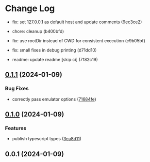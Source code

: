 # Change Log

* fix: set 127.0.0.1 as default host and update comments (9ec3ce2)
* chore: cleanup (b400bfd)

* fix: use rootDir instead of CWD for consistent execution (c9b05bf)

* fix: small fixes in debug printing (d71dd10)
* readme: update readme [skip ci] (7182c19)

## [0.1.1](https://github.com/thekip/jest-firestore/compare/0.1.0...0.1.1) (2024-01-09)


### Bug Fixes

* correctly pass emulator options ([71684fe](https://github.com/thekip/jest-firestore/commit/71684fe9589b623fcd5e18939ba83fd36ed3d858))

## [0.1.0](https://github.com/thekip/jest-firestore/compare/0.0.1...0.1.0) (2024-01-09)


### Features

* publish typescript types ([3ea8d11](https://github.com/thekip/jest-firestore/commit/3ea8d11894fe40756fbe06f9bcec600faad22c37))

## 0.0.1 (2024-01-09)
